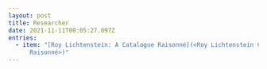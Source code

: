 ```yaml
---
layout: post
title: Researcher
date: 2021-11-11T00:05:27.097Z
entries:
  - item: "[R﻿oy Lichtenstein: A Catalogue Raisonné](<R﻿oy Lichtenstein Catalogue
      Raisonné>)"
---
```

